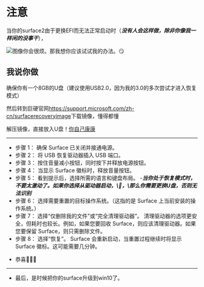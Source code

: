 # 注意

当你的surface2由于更换EFI而无法正常启动时（***没有人会这样做，除非你像我一样闲的没事干***），

![图像](https://github.com/cruederio139/SurfaceRT2Repair/blob/main/image.png)你会很烦。那我想你应该试试我的办法。😏




## 我说你做

确保你有一个8GB的U盘（建议使用USB2.0，因为我的3.0的多次尝试才进入恢复模式）

然后转到巨硬官网<https://support.microsoft.com/zh-cn/surfacerecoveryimage>下载镜像，懂得都懂

解压镜像，直接放入U盘！[你自己康康](https://github.com/cruederio139/SurfaceRT2Repair/blob/main/example.png)

*******
- 步骤 1： 	确保 Surface 已关闭并接通电源。
- 步骤 2： 	将 USB 恢复驱动器插入 USB 端口。
- 步骤 3： 	按住音量减小按钮，同时按下并释放电源按钮。
- 步骤 4： 	当显示 Surface 徽标时，释放音量按钮。
- 步骤 5： 	看到提示后，选择所需的语言和键盘布局。
     -___当你处于恢复模式时，不要太激动了。如果你选择从驱动器启动，\🤪，\那么你需要更换U盘，否则无法识别___
- 步骤 6： 	选择需要重置的目标操作系统。（这指的是 Surface 上当前安装的操作系统。）
- 步骤 7： 	选择“仅删除我的文件”或“完全清理驱动器”。 清理驱动器的选项更安全，但耗时也较长。例如，如果您要回收 Surface，则应该清理驱动器。如果您要保留 Surface，则只需删除文件。
- 步骤 8： 	选择“恢复”。 Surface 会重新启动，当重置过程继续时将显示 Surface 徽标。这可能需要几分钟。

* 恭喜🎉🎉🎉

----------

+ 最后，是时候把你的surface升级到win10了。
